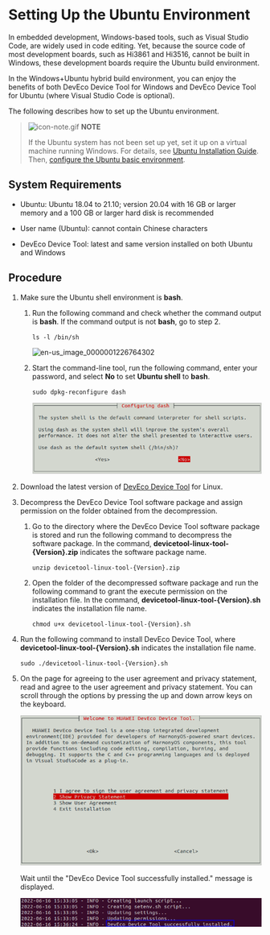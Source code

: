 # Setting Up the Ubuntu Environment

In embedded development, Windows-based tools, such as Visual Studio Code, are widely used in code editing. Yet, because the source code of most development boards, such as Hi3861 and Hi3516, cannot be built in Windows, these development boards require the Ubuntu build environment.

In the Windows+Ubuntu hybrid build environment, you can enjoy the benefits of both DevEco Device Tool for Windows and DevEco Device Tool for Ubuntu (where Visual Studio Code is optional).

The following describes how to set up the Ubuntu environment.

> ![icon-note.gif](public_sys-resources/icon-note.gif) **NOTE**
>
> If the Ubuntu system has not been set up yet, set it up on a virtual machine running Windows. For details, see [Ubuntu Installation Guide](https://developer.huawei.com/consumer/cn/training/course/video/C101639987816176315). Then, [configure the Ubuntu basic environment](https://developer.huawei.com/consumer/cn/training/course/video/C101639988048536240).


## System Requirements

- Ubuntu: Ubuntu 18.04 to 21.10; version 20.04 with 16 GB or larger memory and a 100 GB or larger hard disk is recommended

- User name (Ubuntu): cannot contain Chinese characters

- DevEco Device Tool: latest and same version installed on both Ubuntu and Windows


## Procedure

1. Make sure the Ubuntu shell environment is **bash**.
   1. Run the following command and check whether the command output is **bash**. If the command output is not **bash**, go to step 2.
      
       ```shell
       ls -l /bin/sh
       ```

       ![en-us_image_0000001226764302](figures/en-us_image_0000001226764302.png)

   2. Start the command-line tool, run the following command, enter your password, and select **No** to set **Ubuntu shell** to **bash**.
      
       ```shell
       sudo dpkg-reconfigure dash
       ```

       ![ubuntu-dash-to-bash](figures/ubuntu-dash-to-bash.png)

2. Download the latest version of [DevEco Device Tool](https://device.harmonyos.com/cn/ide#download) for Linux.

3. Decompress the DevEco Device Tool software package and assign permission on the folder obtained from the decompression.
   1. Go to the directory where the DevEco Device Tool software package is stored and run the following command to decompress the software package. In the command, **devicetool-linux-tool-{Version}.zip** indicates the software package name.
      
       ```shell
       unzip devicetool-linux-tool-{Version}.zip
       ```
   2. Open the folder of the decompressed software package and run the following command to grant the execute permission on the installation file. In the command, **devicetool-linux-tool-{Version}.sh** indicates the installation file name.
      
       ```shell
       chmod u+x devicetool-linux-tool-{Version}.sh
       ```

4. Run the following command to install DevEco Device Tool, where **devicetool-linux-tool-{Version}.sh** indicates the installation file name.
   
   ```shell
   sudo ./devicetool-linux-tool-{Version}.sh
   ```

5. On the page for agreeing to the user agreement and privacy statement, read and agree to the user agreement and privacy statement. You can scroll through the options by pressing the up and down arrow keys on the keyboard.

   ![en-us_image_0000001340557741](figures/en-us_image_0000001340557741.png)

   Wait until the "DevEco Device Tool successfully installed." message is displayed.

   ![en-us_image_0000001338201457](figures/en-us_image_0000001338201457.png)
